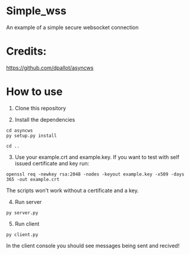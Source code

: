 # Simple_wss
An example of a simple secure websocket connection


# Credits:
https://github.com/dpallot/asyncws


# How to use

1) Clone this repository

2) Install the dependencies

```console
cd asyncws
py setup.py install
```

```console
cd ..
```

3) Use your example.crt and example.key. If you want to test with self issued certificate and key run:

```console
openssl req -newkey rsa:2048 -nodes -keyout example.key -x509 -days 365 -out example.crt
```

  The scripts won’t work without a certificate and a key.

4) Run server

```console
py server.py
```

5) Run client

```console
py client.py
```

In the client console you should see messages being sent and recived!
